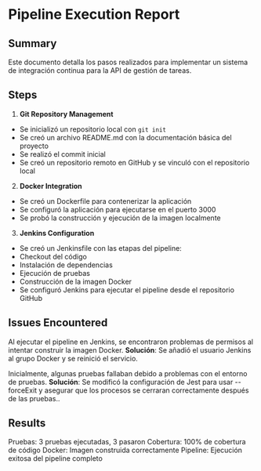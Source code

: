 # Pipeline Execution Report

## Summary

Este documento detalla los pasos realizados para implementar un sistema de integración continua para la API de gestión de tareas.

## Steps

1. **Git Repository Management**  
     
- Se inicializó un repositorio local con `git init`
- Se creó un archivo README.md con la documentación básica del proyecto
- Se realizó el commit inicial
- Se creó un repositorio remoto en GitHub y se vinculó con el repositorio local

   

2. **Docker Integration**  
     
- Se creó un Dockerfile para contenerizar la aplicación
- Se configuró la aplicación para ejecutarse en el puerto 3000
- Se probó la construcción y ejecución de la imagen localmente

   

3. **Jenkins Configuration**  
     
  - Se creó un Jenkinsfile con las etapas del pipeline:
  - Checkout del código
  - Instalación de dependencias
  - Ejecución de pruebas
  - Construcción de la imagen Docker
- Se configuró Jenkins para ejecutar el pipeline desde el repositorio GitHub

## Issues Encountered

Al ejecutar el pipeline en Jenkins, se encontraron problemas de permisos al intentar construir la imagen Docker.
**Solución**: Se añadió el usuario Jenkins al grupo Docker y se reinició el servicio.

Inicialmente, algunas pruebas fallaban debido a problemas con el entorno de pruebas.
**Solución**: Se modificó la configuración de Jest para usar --forceExit y asegurar que los procesos se cerraran correctamente después de las pruebas..

## Results

Pruebas: 3 pruebas ejecutadas, 3 pasaron
Cobertura: 100% de cobertura de código
Docker: Imagen construida correctamente
Pipeline: Ejecución exitosa del pipeline completo

